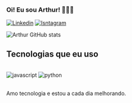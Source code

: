 ### Oi! Eu sou Arthur! 👋👋👋

[![Linkedin](https://img.shields.io/badge/LinkedIn-0077B5?style=for-the-badge&logo=linkedin&logoColor=white)](https://www.linkedin.com/in/arthur-argollo-4b4396242)
[![Isntagram](https://img.shields.io/badge/Instagram-E4405F?style=for-the-badge&logo=instagram&logoColor=white)](https://www.instagram.com/arthur_argollo)

![Arthur GitHub stats](https://github-readme-stats.vercel.app/api?username=ArthurArgollo&show_icons=true&theme=merko)

## Tecnologias que eu uso

<div style="display: inline_block"><br/>
    <img alt="javascript" src=https://img.shields.io/badge/JavaScript-F7DF1E?style=for-the-badge&logo=javascript&logoColor=black />
    <img alt="python" src=https://img.shields.io/badge/Python-3776AB?style=for-the-badge&logo=python&logoColor=white />

</div><br/>

Amo tecnologia e estou a cada dia melhorando.

